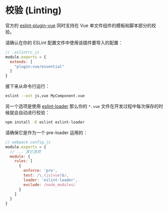 # 校验 (Linting)

官方的 [eslint-plugin-vue](https://github.com/vuejs/eslint-plugin-vue) 同时支持在 Vue 单文件组件的模板和脚本部分的校验。

请确认在你的 ESLint 配置文件中使用该插件要导入的配置：

``` js
// .eslintrc.js
module.exports = {
  extends: [
    "plugin:vue/essential"
  ]
}
```

接下来从命令行运行：

``` bash
eslint --ext js,vue MyComponent.vue
```

另一个选项是使用 [eslint-loader](https://github.com/MoOx/eslint-loader) 那么你的 `*.vue` 文件在开发过程中每次保存的时候就会自动进行校验：

``` bash
npm install -D eslint eslint-loader
```

请确保它是作为一个 pre-loader 运用的：

``` js
// webpack.config.js
module.exports = {
  // ... 其它选项
  module: {
    rules: [
      {
        enforce: 'pre',
        test: /\.(js|vue)$/,
        loader: 'eslint-loader',
        exclude: /node_modules/
      }
    ]
  }
}
```
